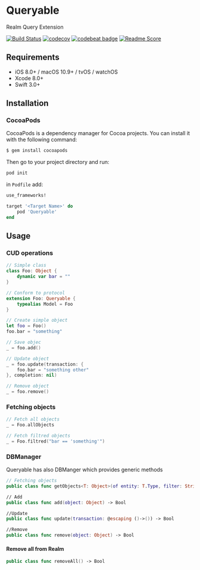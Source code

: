 # Queryable
Realm Query Extension

[![Build Status](https://travis-ci.org/quver/Queryable.svg?branch=master)](https://travis-ci.org/quver/Queryable)
[![codecov](https://codecov.io/gh/quver/Queryable/branch/master/graph/badge.svg)](https://codecov.io/gh/quver/Queryable)
[![codebeat badge](https://codebeat.co/badges/b3ce6404-16e5-448e-9445-eaa20ab51461)](https://codebeat.co/projects/github-com-quver-queryable)
[![Readme Score](http://readme-score-api.herokuapp.com/score.svg?url=https://github.com/quver/queryable)](http://clayallsopp.github.io/readme-score?url=https://github.com/quver/queryable)

## Requirements

* iOS 8.0+ / macOS 10.9+ / tvOS / watchOS
* Xcode 8.0+
* Swift 3.0+

## Installation

### CocoaPods

CocoaPods is a dependency manager for Cocoa projects. You can install it with the following command:

```bash
$ gem install cocoapods
```

Then go to your project directory and run:

```bash
pod init
```

in `Podfile` add:

```ruby
use_frameworks!

target '<Target Name>' do
    pod 'Queryable'
end
```

## Usage

### CUD operations

```swift
// Simple class
class Foo: Object {
	dynamic var bar = ""
}

// Conform to protocol
extension Foo: Queryable {
	typealias Model = Foo
}

// Create simple object
let foo = Foo()
foo.bar = "something"

// Save objec
_ = foo.add()

// Update object
_ = foo.update(transaction: {
    foo.bar = "something other"
}, completion: nil)

// Remove object
_ = foo.remove()
```

### Fetching objects

```swift
// Fetch all objects
_ = Foo.allObjects

// Fetch filtred objects
_ = Foo.filtred("bar == 'something'")
```

### DBManager

Queryable has also DBManger which provides generic methods

```swift
// Fetching objects
public class func getObjects<T: Object>(of entity: T.Type, filter: String? = nil) -> [T]

// Add
public class func add(object: Object) -> Bool

//Update
public class func update(transaction: @escaping ()->()) -> Bool

//Remove
public class func remove(object: Object) -> Bool
```

#### Remove all from Realm

```swift
public class func removeAll() -> Bool
```

